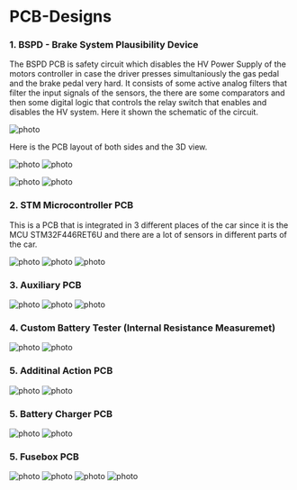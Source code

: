 # PCB-Designs

### 1. BSPD - Brake System Plausibility Device

The BSPD PCB is safety circuit which disables the HV Power Supply of the motors controller in case the driver presses simultaniously the gas pedal and the brake pedal very hard. It consists of some active analog filters that filter the input signals of the sensors, the there are some comparators and then some digital logic that controls the relay switch that enables and disables the HV system. Here it shown the schematic of the circuit.

![photo](Screenshots/Screenshot_4.png)

Here is the PCB layout of both sides and the 3D view.

![photo](Screenshots/Screenshot_25.png)
![photo](Screenshots/Screenshot_26.png)

![photo](Screenshots/Screenshot_5.png)
![photo](Screenshots/Screenshot_6.png)

### 2. STM Microcontroller PCB

This is a PCB that is integrated in 3 different places of the car since it is the MCU STM32F446RET6U and there are a lot of sensors in different parts of the car.

![photo](Screenshots/Screenshot_1.png)
![photo](Screenshots/Screenshot_2.png)
![photo](Screenshots/Screenshot_3.png)

### 3. Auxiliary PCB

![photo](Screenshots/Screenshot_7.png)
![photo](Screenshots/Screenshot_8.png)
![photo](Screenshots/Screenshot_9.png)

### 4. Custom Battery Tester (Internal Resistance Measuremet)

![photo](Screenshots/Screenshot_10.png)
![photo](Screenshots/Screenshot_11.png)

### 5. Additinal Action PCB

![photo](Screenshots/Screenshot_12.png)
![photo](Screenshots/Screenshot_13.png)

### 5. Battery Charger PCB

![photo](Screenshots/Screenshot_14.png)
![photo](Screenshots/Screenshot_15.png)

### 5. Fusebox PCB

![photo](Screenshots/Screenshot_20.png)
![photo](Screenshots/Screenshot_21.png)
![photo](Screenshots/Screenshot_22.png)
![photo](Screenshots/Screenshot_27.png)





